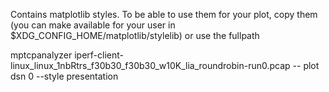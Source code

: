Contains matplotlib styles. To be able to use them for your plot, copy them
(you can make available for your user in $XDG_CONFIG_HOME/matplotlib/stylelib)
or use the fullpath

mptcpanalyzer iperf-client-linux_linux_1nbRtrs_f30b30_f30b30_w10K_lia_roundrobin-run0.pcap -- plot dsn 0 --style presentation

